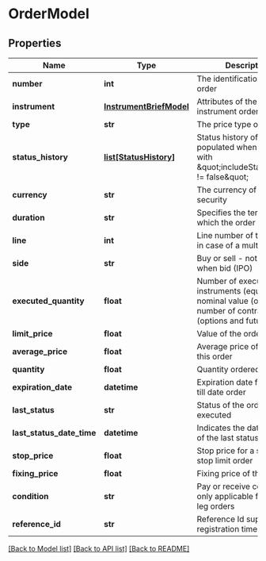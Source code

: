 # OrderModel

## Properties
Name | Type | Description | Notes
------------ | ------------- | ------------- | -------------
**number** | **int** | The identification of the order | 
**instrument** | [**InstrumentBriefModel**](InstrumentBriefModel.md) | Attributes of the financial instrument ordered | 
**type** | **str** | The price type of the order | 
**status_history** | [**list[StatusHistory]**](StatusHistory.md) | Status history of the order, populated when requested with \&quot;includeStatusHistory !&#x3D; false\&quot; | [optional] 
**currency** | **str** | The currency of the security | 
**duration** | **str** | Specifies the term for which the order is in effect | 
**line** | **int** | Line number of this order in case of a multi line order | [optional] 
**side** | **str** | Buy or sell - not available when bid (IPO) | [optional] 
**executed_quantity** | **float** | Number of executed instruments (equities), nominal value (odds) or number of contracts (options and futures) | [optional] 
**limit_price** | **float** | Value of the order&#39;s limit | [optional] 
**average_price** | **float** | Average price of all fills on this order | [optional] 
**quantity** | **float** | Quantity ordered | 
**expiration_date** | **datetime** | Expiration date for a good till date order | [optional] 
**last_status** | **str** | Status of the order last executed | 
**last_status_date_time** | **datetime** | Indicates the date and time of the last status change | 
**stop_price** | **float** | Stop price for a stop or stop limit order | [optional] 
**fixing_price** | **float** | Fixing price of the order | [optional] 
**condition** | **str** | Pay or receive condition, only applicable for multi-leg orders | [optional] 
**reference_id** | **str** | Reference Id supplied at registration time | [optional] 

[[Back to Model list]](../README.md#documentation-for-models) [[Back to API list]](../README.md#documentation-for-api-endpoints) [[Back to README]](../README.md)


